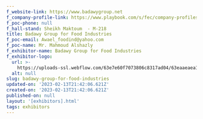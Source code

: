 ```yaml
---
f_website-link: https://www.badawygroup.net
f_company-profile-link: https://www.playbook.com/s/fec/company-profiles
f_poc-phone: null
f_hall-stand: Sheikh Maktoum  - M-218
title: Badawy Group for Food Industries
f_poc-email: Awael_foodind@yahoo.com
f_poc-name: Mr. Mahmoud Alshazly
f_exhibitor-name: Badawy Group for Food Industries
f_exhibitor-logo:
  url: >-
    https://uploads-ssl.webflow.com/63e7e60f7073806c8317ad04/63eaaeaea136d2c0c5678a77_NDgzNg.jpeg
  alt: null
slug: badawy-group-for-food-industries
updated-on: '2023-02-13T21:42:06.621Z'
created-on: '2023-02-13T21:42:06.621Z'
published-on: null
layout: '[exhibitors].html'
tags: exhibitors
---
```




